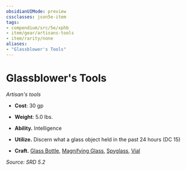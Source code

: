 ```yaml
---
obsidianUIMode: preview
cssclasses: json5e-item
tags:
- compendium/src/5e/xphb
- item/gear/artisans-tools
- item/rarity/none
aliases: 
- "Glassblower's Tools"
---
```

# Glassblower's Tools
*Artisan's tools*  

- **Cost**: 30 gp
- **Weight**: 5.0 lbs.

- **Ability.** Intelligence  
- **Utilize.** Discern what a glass object held in the past 24 hours (DC 15)  
- **Craft.** [Glass Bottle](glass-bottle-xphb.md), [Magnifying Glass](magnifying-glass-xphb.md), [Spyglass](spyglass-xphb.md), [Vial](vial-xphb.md)  

*Source: SRD 5.2*